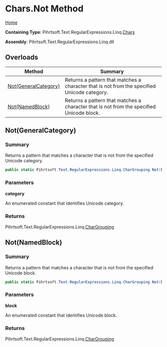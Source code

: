 # Chars\.Not Method

[Home](../../../../../../README.md)

**Containing Type**: Pihrtsoft\.Text\.RegularExpressions\.Linq\.[Chars](../README.md)

**Assembly**: Pihrtsoft\.Text\.RegularExpressions\.Linq\.dll

## Overloads

| Method | Summary |
| ------ | ------- |
| [Not(GeneralCategory)](#Pihrtsoft_Text_RegularExpressions_Linq_Chars_Not_Pihrtsoft_Text_RegularExpressions_Linq_GeneralCategory_) | Returns a pattern that matches a character that is not from the specified Unicode category\. |
| [Not(NamedBlock)](#Pihrtsoft_Text_RegularExpressions_Linq_Chars_Not_Pihrtsoft_Text_RegularExpressions_Linq_NamedBlock_) | Returns a pattern that matches a character that is not from the specified Unicode block\. |

## Not\(GeneralCategory\) <a name="Pihrtsoft_Text_RegularExpressions_Linq_Chars_Not_Pihrtsoft_Text_RegularExpressions_Linq_GeneralCategory_"></a>

### Summary

Returns a pattern that matches a character that is not from the specified Unicode category\.

```csharp
public static Pihrtsoft.Text.RegularExpressions.Linq.CharGrouping Not(Pihrtsoft.Text.RegularExpressions.Linq.GeneralCategory category)
```

### Parameters

**category**

An enumerated constant that identifies Unicode category\.

### Returns

Pihrtsoft\.Text\.RegularExpressions\.Linq\.[CharGrouping](../../CharGrouping/README.md)

## Not\(NamedBlock\) <a name="Pihrtsoft_Text_RegularExpressions_Linq_Chars_Not_Pihrtsoft_Text_RegularExpressions_Linq_NamedBlock_"></a>

### Summary

Returns a pattern that matches a character that is not from the specified Unicode block\.

```csharp
public static Pihrtsoft.Text.RegularExpressions.Linq.CharGrouping Not(Pihrtsoft.Text.RegularExpressions.Linq.NamedBlock block)
```

### Parameters

**block**

An enumerated constant that identifies Unicode block\.

### Returns

Pihrtsoft\.Text\.RegularExpressions\.Linq\.[CharGrouping](../../CharGrouping/README.md)

